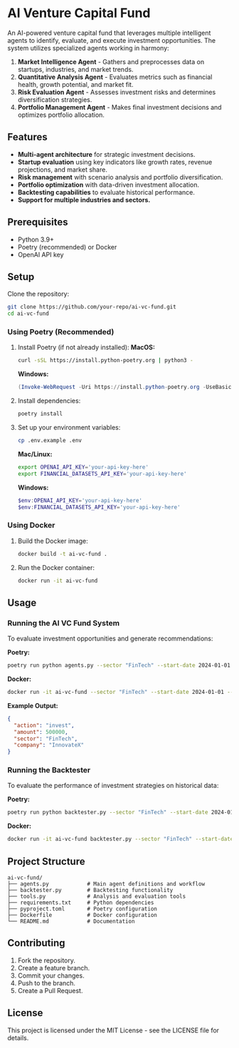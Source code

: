# AI Venture Capital Fund

An AI-powered venture capital fund that leverages multiple intelligent agents to identify, evaluate, and execute investment opportunities. The system utilizes specialized agents working in harmony:

1. **Market Intelligence Agent** - Gathers and preprocesses data on startups, industries, and market trends.
2. **Quantitative Analysis Agent** - Evaluates metrics such as financial health, growth potential, and market fit.
3. **Risk Evaluation Agent** - Assesses investment risks and determines diversification strategies.
4. **Portfolio Management Agent** - Makes final investment decisions and optimizes portfolio allocation.

## Features

- **Multi-agent architecture** for strategic investment decisions.
- **Startup evaluation** using key indicators like growth rates, revenue projections, and market share.
- **Risk management** with scenario analysis and portfolio diversification.
- **Portfolio optimization** with data-driven investment allocation.
- **Backtesting capabilities** to evaluate historical performance.
- **Support for multiple industries and sectors.**

## Prerequisites

- Python 3.9+
- Poetry (recommended) or Docker
- OpenAI API key

## Setup

Clone the repository:

```bash
git clone https://github.com/your-repo/ai-vc-fund.git
cd ai-vc-fund
```

### Using Poetry (Recommended)

1. Install Poetry (if not already installed):
   **MacOS:**

   ```bash
   curl -sSL https://install.python-poetry.org | python3 -
   ```

   **Windows:**

   ```powershell
   (Invoke-WebRequest -Uri https://install.python-poetry.org -UseBasicParsing).Content | python -
   ```

2. Install dependencies:

   ```bash
   poetry install
   ```

3. Set up your environment variables:
   ```bash
   cp .env.example .env
   ```
   **Mac/Linux:**
   ```bash
   export OPENAI_API_KEY='your-api-key-here'
   export FINANCIAL_DATASETS_API_KEY='your-api-key-here'
   ```
   **Windows:**
   ```powershell
   $env:OPENAI_API_KEY='your-api-key-here'
   $env:FINANCIAL_DATASETS_API_KEY='your-api-key-here'
   ```

### Using Docker

1. Build the Docker image:

   ```bash
   docker build -t ai-vc-fund .
   ```

2. Run the Docker container:
   ```bash
   docker run -it ai-vc-fund
   ```

## Usage

### Running the AI VC Fund System

To evaluate investment opportunities and generate recommendations:

**Poetry:**

```bash
poetry run python agents.py --sector "FinTech" --start-date 2024-01-01 --end-date 2024-03-01
```

**Docker:**

```bash
docker run -it ai-vc-fund --sector "FinTech" --start-date 2024-01-01 --end-date 2024-03-01
```

**Example Output:**

```json
{
  "action": "invest",
  "amount": 500000,
  "sector": "FinTech",
  "company": "InnovateX"
}
```

### Running the Backtester

To evaluate the performance of investment strategies on historical data:

**Poetry:**

```bash
poetry run python backtester.py --sector "FinTech" --start-date 2024-01-01 --end-date 2024-03-01
```

**Docker:**

```bash
docker run -it ai-vc-fund backtester.py --sector "FinTech" --start-date 2024-01-01 --end-date 2024-03-01
```

## Project Structure

```
ai-vc-fund/
├── agents.py            # Main agent definitions and workflow
├── backtester.py        # Backtesting functionality
├── tools.py             # Analysis and evaluation tools
├── requirements.txt     # Python dependencies
├── pyproject.toml       # Poetry configuration
├── Dockerfile           # Docker configuration
└── README.md            # Documentation
```

## Contributing

1. Fork the repository.
2. Create a feature branch.
3. Commit your changes.
4. Push to the branch.
5. Create a Pull Request.

## License

This project is licensed under the MIT License - see the LICENSE file for details.
